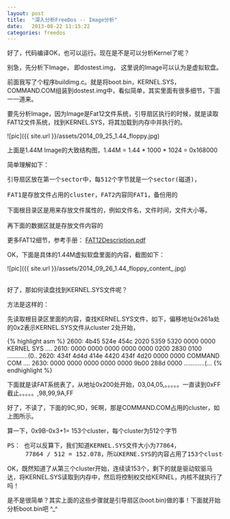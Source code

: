 ```yaml
---
layout: post
title:  "深入分析FreeDos -- Image分析"
date:   2013-08-22 11:15:22
categories: freedos
---
```

好了，代码编译OK，也可以运行。现在是不是可以分析Kernel了呢？

别急，先分析下Image， 即dostest.img， 这里说的Image可以认为是虚拟软盘。

前面我写了个程序buildimg.c。就是将boot.bin，KERNEL.SYS，COMMAND.COM组装到dostest.img中，看似简单，其实里面有很多细节，下面一一道来。

要先分析Image，因为Image是Fat12文件系统，引导扇区执行的时候，就是读取FAT12文件系统，找到KERNEL.SYS，将其加载到内存中并执行的。

![pic]({{ site.url }}/assets/2014_09_25_1.44_floppy.jpg)

上面是1.44M Image的大致结构图，1.44M = 1.44 * 1000 * 1024 = 0x168000

简单理解如下：
<pre>
引导扇区放在第一个sector中，每512个字节就是一个sector(磁道)，

FAT1是存放文件占用的cluster，FAT2内容同FAT1，备份用的

下面根目录区是用来存放文件属性的，例如文件名，文件时间，文件大小等。

再下面的数据区就是存放文件内容的
</pre>

更多FAT12细节，参考手册： <a href="http://pan.baidu.com/s/1qWLRty0">FAT12Description.pdf</a>

OK，下面是具体的1.44M虚拟软盘里面的内容，截图如下：

![pic]({{ site.url }}/assets/2014_09_26_1.44_floppy_content_.jpg)


<br>
好了，那如何读盘找到KERNEL.SYS文件呢？

方法是这样的：

先读取根目录区里面的内容，查找KERNEL.SYS文件，如下，偏移地址0x261a处的0x2表示KERNEL.SYS文件从cluster 2处开始，

{% highlight asm %}
2600:  4b45 524e 454c 2020 5359 5320 0000 0000     KERNEL  SYS ....
2610:  0000 0000 0000 0000 0000 0200 2830 0100     ............(0..
2620:  434f 4d4d 414e 4420 434f 4d20 0000 0000     COMMAND COM ....
2630:  0000 0000 0000 0000 0000 9b00 288d 0000     ............(...
{% endhighlight %}

下面就是读FAT系统表了，从地址0x200处开始，03,04,05,。。。。。一直读到0xFF截止。。。。。,98,99,9A,FF

好了，不读了，下面的9C,9D，9E啊，那是COMMAND.COM占用的cluster，如上图所示。

算一下，0x9B-0x3+1= 153个cluster，每个cluster为512个字节

<pre>
PS： 也可以反算下，我们知道KERNEL.SYS文件大小为77864，  
     77864 / 512 = 152.078，所以KERNE.SYS的内容占用了153个cluster
</pre>

OK，既然知道了从第三个cluster开始，连续读153个，剩下的就是驱动软驱马达，将KERNEL.SYS读取到内存中，然后将控制权交给KERNEL，内核不就执行了吗！

是不是很简单？其实上面的这些步骤就是引导扇区(boot.bin)做的事！下面就开始分析boot.bin吧  ^_^